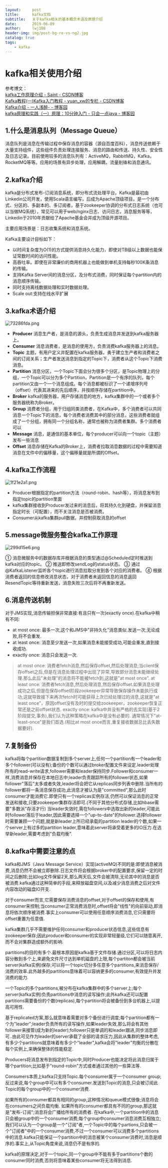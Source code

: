 ```yaml
---
layout:     post
title:      kafka文档
subtitle:   关于kafka相关的基本概念术语及原理介绍
date:       2019-06-09
author:     lwj108
header-img: img/post-bg-re-vs-ng2.jpg
catalog: true
tags:
    - kafka
---
```

# kafka相关使用介绍
参考博文：<br>[kafka工作原理介绍 - Saint - CSDN博客](https://blog.csdn.net/qq_29186199/article/details/80827085) <br>
[Kafka教程(一)Kafka入门教程 - yuan_xw的专栏 - CSDN博客](https://blog.csdn.net/yuan_xw/article/details/51210954)<br>
[Kafka介绍 - 一人浅醉- - 博客园](https://www.cnblogs.com/yepei/p/6197236.html)<br>
[kafka原理和实践（一）原理：10分钟入门 - 只会一点java - 博客园](https://www.cnblogs.com/dennyzhangdd/p/7759869.html)

## 1.什么是消息队列（Message Queue）
消息队列是消息在传输过程中保存消息的容器（源自百度百科），消息传送依赖于大量支持组件，这些组件负责处理连接服务、消息的路由和传送、持久性、安全性及日志记录。目前使用较多的消息队列有：ActiveMQ，RabbitMQ，Kafka，RocketMQ等等。应用的场景有异步处理，应用解耦，流量削锋和消息通讯。

## 2.kafka介绍
kafka是分布式发布-订阅消息系统，即分布式流处理平台。Kafka是最初由Linkedin公司开发，使用Scala语言编写，后成为Apache顶级项目。是一个分布式、分区的、多副本的、多订阅者，基于zookeeper协调的分布式日志系统（也可以当做MQ系统），常见可以用于web/nginx日志、访问日志，消息服务等等，Linkedin于2010年贡献给了Apache基金会并成为顶级开源项目。

主要应用场景是：日志收集系统和消息系统。

Kafka主要设计目标如下：

* 以时间复杂度为O(1)的方式提供消息持久化能力，即使对TB级以上数据也能保证常数时间的访问性能。
* 高吞吐率。即使在非常廉价的商用机器上也能做到单机支持每秒100K条消息的传输。
* 支持Kafka Server间的消息分区，及分布式消费，同时保证每个partition内的消息顺序传输。
* 同时支持离线数据处理和实时数据处理。
* Scale out:支持在线水平扩展




## 3.kafka术语介绍
![73286fda.png](https://timgsa.baidu.com/timg?image&quality=80&size=b9999_10000&sec=1560506736460&di=384f212ae802e9a3003fe42cc6d41384&imgtype=0&src=http%3A%2F%2Fseo-1255598498.file.myqcloud.com%2Ffull%2Fc67d3ffdda671b140c5bc4b1b6d65eb1e0b29279.jpg)
* **Producer** 消息生产者，是消息的源头，负责生成消息并发送到kafka服务器上。
* **Consumer** 消息消费者，是消息的使用方，负责消费kafka服务器上的消息。
* **Topic** 主题，有用户定义并配置在kafka服务器，勇于建立生产者和消费者之间的订阅关系；生产者发送消息到指定的Topic下，消费者从这个Topic下消费消息。
* **Partition** 消息分区，一个Topic下面会分为很多个分区，是Topic物理上的分组，一个Topic可以分为多个Partition，Partition是一个有序的队列，每个partition又由一个一个消息组成。每个消息都被标识了一个递增序列号（offset）代表其进来的先后顺序，并按顺序存储在partition中。
* **Broker** kafka的服务器，用户存储消息的地方，kafka集群中的一个或者多个服务器统称为Broker。
* **Group** 消费者分组，用于归组同类消费者，在Kafka中，多个消费者可以共同消息一个Topic下的消息，每个消费者消费其中的部分消息，这些消费者就组成了一个分组，拥有同一个分组名称，通常也被称为消费者集群。多个消费者可以
* **Message** 消息，是通信的基本单位，每个producer可以向一个topic（主题）发布一些消息
* **Offset** 消息存储在Kafka的Broker上，消费者拉取消息数据的过程中需要知道消息在文件中的偏移量，这个偏移量就是所谓的Offset。
## 4.kafka工作流程
![1f21e2a1.png](https://timgsa.baidu.com/timg?image&quality=80&size=b9999_10000&sec=1560506786549&di=a8dc050e40e2fd5738bc2949d20e5fed&imgtype=0&src=http%3A%2F%2Fimage.bubuko.com%2Finfo%2F201807%2F20180707214313911602.png)
* Producer根据指定的partition方法（round-robin、hash等），将消息发布到指定topic的partition里面
* kafka集群接收到Producer发过来的消息后，将其持久化到硬盘，并保留消息指定时长（可配置），而不关注消息是否被消费。
* Consumer从kafka集群pull数据，并控制获取消息的offset
## 5.message微服务整合kafka工作原理
![299d15e6.png](https://s2.ax1x.com/2019/06/14/V4xIKg.png)

① 消息微服务中的数据存库并根据消息的类型通过@Scheduled定时推送到kafka对应的topic。
② 推送即修改sendLog的status状态。
③ 通过@KafkaListener监听各个topic进行消息拉取分发到各个对应的消费者。
④ 根据消费者返回的信息修改消息状态，对于消费者未返回信息的消息返回ResendTopic等待重新发送，消息失败三次后将不再重新发送。

## 6.消息传送机制
对于JMS实现,消息传输担保非常直接:有且只有一次(exactly once).在kafka中稍有不同:
   * at most once: 最多一次,这个和JMS中"非持久化"消息类似.发送一次,无论成败,将不会重发.
   * at least once: 消息至少发送一次,如果消息未能接受成功,可能会重发,直到接收成功.
   * exactly once: 消息只会发送一次.
   > at most once: 消费者fetch消息,然后保存offset,然后处理消息;当client保存offset之后,但是在消息处理过程中出现了异常,导致部分消息未能继续处理.那么此后"未处理"的消息将不能被fetch到,这就是"at most once".
   > at least once: 消费者fetch消息,然后处理消息,然后保存offset.如果消息处理成功之后,但是在保存offset阶段zookeeper异常导致保存操作未能执行成功,这就导致接下来再次fetch时可能获得上次已经处理过的消息,这就是"at least once"，原因offset没有及时的提交给zookeeper，zookeeper恢复正常还是之前offset状态.
   > exactly once: kafka中并没有严格的去实现(基于2阶段提交,事务),我们认为这种策略在kafka中是没有必要的.
   通常情况下"at-least-once"是我们首选.(相比at most once而言,重复接收数据总比丢失数据要好).

## 7.复制备份
kafka将每个partition数据复制到多个server上,任何一个partition有一个leader和多个follower(可以没有);备份的个数可以通过broker配置文件来设定.leader处理所有的read-write请求,follower需要和leader保持同步.Follower和consumer一样,消费消息并保存在本地日志中;leader负责跟踪所有的follower状态,如果follower"落后"太多或者失效,leader将会把它从replicas同步列表中删除.当所有的follower都将一条消息保存成功,此消息才被认为是"committed",那么此时consumer才能消费它.即使只有一个replicas实例存活,仍然可以保证消息的正常发送和接收,只要zookeeper集群存活即可.(不同于其他分布式存储,比如hbase需要"多数派"存活才行)
当leader失效时,需在followers中选取出新的leader,可能此时follower落后于leader,因此需要选择一个"up-to-date"的follower.选择follower时需要兼顾一个问题,就是新leader上所已经承载的partition leader的个数,如果一个server上有过多的partition leader,意味着此server将承受着更多的IO压力.在选举新leader,需要考虑到"负载均衡".
    
## 8.kafka中需要注意的点
kafka和JMS（Java Message Service）实现(activeMQ)不同的是:即使消息被消费,消息仍然不会被立即删除.日志文件将会根据broker中的配置要求,保留一定的时间之后删除;比如log文件保留2天,那么两天后,文件会被清除,无论其中的消息是否被消费.kafka通过这种简单的手段,来释放磁盘空间,以及减少消息消费之后对文件内容改动的磁盘IO开支.
 
对于consumer而言,它需要保存消费消息的offset,对于offset的保存和使用,有consumer来控制;当consumer正常消费消息时,offset将会"线性"的向前驱动,即消息将依次顺序被消费.事实上consumer可以使用任意顺序消费消息,它只需要将offset重置为任意值.
 
kafka集群几乎不需要维护任何consumer和producer状态信息,这些信息有zookeeper保存;因此producer和consumer的实现非常轻量级,它们可以随意离开,而不会对集群造成额外的影响.
 
partitions的目的有多个.最根本原因是kafka基于文件存储.通过分区,可以将日志内容分散到多个上,来避免文件尺寸达到单机磁盘的上限,每个partiton都会被当前server(kafka实例)保存;可以将一个topic切分多任意多个partitions,来消息保存/消费的效率.此外越多的partitions意味着可以容纳更多的consumer,有效提升并发消费的能力.

一个Topic的多个partitions,被分布在kafka集群中的多个server上;每个server(kafka实例)负责partitions中消息的读写操作;此外kafka还可以配置partitions需要备份的个数(replicas),每个partition将会被备份到多台机器上,以提高可用性.
 
基于replicated方案,那么就意味着需要对多个备份进行调度;每个partition都有一个为"leader";leader负责所有的读写操作,如果leader失效,那么将会有其他follower来接管(成为新的leader);follower只是单调的和leader跟进,同步消息即可..由此可见作为leader的server承载了全部的请求压力,因此从集群的整体考虑,有多少个partitions就意味着有多少个"leader",kafka会将"leader"均衡的分散在每个实例上,来确保整体的性能稳定.
 
Producers将消息发布到指定的Topic中,同时Producer也能决定将此消息归属于哪个partition;比如基于"round-robin"方式或者通过其他的一些算法等.
 
Consumers本质上kafka只支持Topic.每个consumer属于一个consumer group;反过来说,每个group中可以有多个consumer.发送到Topic的消息,只会被订阅此Topic的每个group中的一个consumer消费.
 
如果所有的consumer都具有相同的group,这种情况和queue模式很像;消息将会在consumers之间负载均衡.
如果所有的consumer都具有不同的group,那这就是"发布-订阅";消息将会广播给所有的消费者.
在kafka中,一个partition中的消息只会被group中的一个consumer消费;每个group中consumer消息消费互相独立;我们可以认为一个group是一个"订阅"者,一个Topic中的每个partions,只会被一个"订阅者"中的一个consumer消费,不过一个consumer可以消费多个partitions中的消息.kafka只能保证一个partition中的消息被某个consumer消费时,消息是顺序的.事实上,从Topic角度来说,消息仍不是有序的.
 
kafka的原理决定,对于一个topic,同一个group中不能有多于partitions个数的consumer同时消费,否则将意味着某些consumer将无法得到消息.